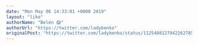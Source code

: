 ```yaml
---
date: "Mon May 06 14:33:01 +0000 2019"
layout: "like"
authorName: "Belén 😱"
authorUrl: "https://twitter.com/ladybenko"
originalPost: "https://twitter.com/ladybenko/status/1125408127942262785"
---
```

